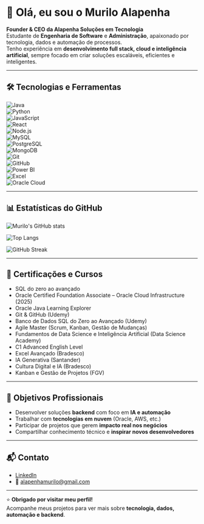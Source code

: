 # 👋 Olá, eu sou o Murilo Alapenha  

**Founder & CEO da Alapenha Soluções em Tecnologia**  
Estudante de **Engenharia de Software** e **Administração**, apaixonado por tecnologia, dados e automação de processos.  
Tenho experiência em **desenvolvimento full stack, cloud e inteligência artificial**, sempre focado em criar soluções escaláveis, eficientes e inteligentes.  

---

## 🛠️ Tecnologias e Ferramentas  

![Java](https://img.shields.io/badge/Java-%23ED8B00.svg?style=for-the-badge&logo=openjdk&logoColor=white)  
![Python](https://img.shields.io/badge/Python-3776AB.svg?style=for-the-badge&logo=python&logoColor=white)  
![JavaScript](https://img.shields.io/badge/JavaScript-F7DF1E.svg?style=for-the-badge&logo=javascript&logoColor=black)  
![React](https://img.shields.io/badge/React-20232A.svg?style=for-the-badge&logo=react&logoColor=61DAFB)  
![Node.js](https://img.shields.io/badge/Node.js-43853D.svg?style=for-the-badge&logo=node.js&logoColor=white)  
![MySQL](https://img.shields.io/badge/MySQL-4479A1.svg?style=for-the-badge&logo=mysql&logoColor=white)  
![PostgreSQL](https://img.shields.io/badge/PostgreSQL-316192.svg?style=for-the-badge&logo=postgresql&logoColor=white)  
![MongoDB](https://img.shields.io/badge/MongoDB-4EA94B.svg?style=for-the-badge&logo=mongodb&logoColor=white)  
![Git](https://img.shields.io/badge/Git-F05032.svg?style=for-the-badge&logo=git&logoColor=white)  
![GitHub](https://img.shields.io/badge/GitHub-181717.svg?style=for-the-badge&logo=github&logoColor=white)  
![Power BI](https://img.shields.io/badge/Power%20BI-F2C811.svg?style=for-the-badge&logo=powerbi&logoColor=black)  
![Excel](https://img.shields.io/badge/Microsoft_Excel-217346.svg?style=for-the-badge&logo=microsoft-excel&logoColor=white)  
![Oracle Cloud](https://img.shields.io/badge/Oracle_Cloud-F80000.svg?style=for-the-badge&logo=oracle&logoColor=white)  

---

## 📊 Estatísticas do GitHub  

![Murilo's GitHub stats](https://github-readme-stats.vercel.app/api?username=alapenhamurilo&show_icons=true&theme=tokyonight)  

![Top Langs](https://github-readme-stats.vercel.app/api/top-langs/?username=alapenhamurilo&layout=compact&theme=tokyonight)  

![GitHub Streak](https://streak-stats.demolab.com?user=alapenhamurilo&theme=tokyonight&hide_border=true)  

---

## 📜 Certificações e Cursos  
- SQL do zero ao avançado
- Oracle Certified Foundation Associate – Oracle Cloud Infrastructure (2025)  
- Oracle Java Learning Explorer  
- Git & GitHub (Udemy)  
- Banco de Dados SQL do Zero ao Avançado (Udemy)  
- Agile Master (Scrum, Kanban, Gestão de Mudanças)  
- Fundamentos de Data Science e Inteligência Artificial (Data Science Academy)  
- C1 Advanced English Level  
- Excel Avançado (Bradesco)  
- IA Generativa (Santander)  
- Cultura Digital e IA (Bradesco)  
- Kanban e Gestão de Projetos (FGV)  

---

## 🎯 Objetivos Profissionais  

- Desenvolver soluções **backend** com foco em **IA e automação**  
- Trabalhar com **tecnologias em nuvem** (Oracle, AWS, etc.)  
- Participar de projetos que gerem **impacto real nos negócios**  
- Compartilhar conhecimento técnico e **inspirar novos desenvolvedores**  

---

## 📬 Contato  

- [LinkedIn](https://www.linkedin.com)  
- 📧 alapenhamurilo@gmail.com  

---

⭐ **Obrigado por visitar meu perfil!**  
Acompanhe meus projetos para ver mais sobre **tecnologia, dados, automação e backend**.  
